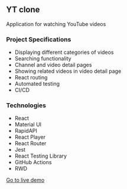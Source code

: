 ## YT clone

Application for watching YouTube videos

### Project Specifications

- Displaying different categories of videos
- Searching functionality
- Channel and video detail pages
- Showing related videos in video detail page
- React routing
- Automated testing
- CI/CD

### Technologies

- React
- Material UI
- RapidAPI
- React Player
- React Router
- Jest
- React Testing Library
- GitHub Actions
- RWD

[Go to live demo](https://yt-clone-gilt.vercel.app/)
